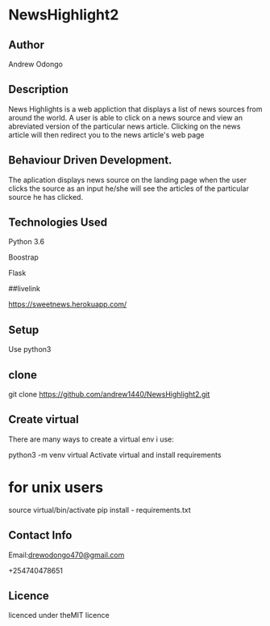 # NewsHighlight2

## Author
Andrew Odongo
## Description

News Highlights is a web appliction that displays a list of news sources from around the world. A user is able to click on a news source and view an abreviated version of the particular news article. Clicking on the news article will then redirect you to the news article's web page
## Behaviour Driven Development.
The aplication displays news source on the landing page when the user clicks the source as an input he/she will see the articles of the particular source he has clicked.
## Technologies Used

Python 3.6

Boostrap

Flask

##livelink

https://sweetnews.herokuapp.com/

## Setup

Use python3

## clone
git clone https://github.com/andrew1440/NewsHighlight2.git

## Create virtual
There are many ways to create a virtual env i use:

python3 -m venv virtual
Activate virtual and install requirements

# for unix users
source virtual/bin/activate
pip install - requirements.txt


## Contact Info
Email:drewodongo470@gmail.com

+254740478651

## Licence
licenced under theMIT licence




